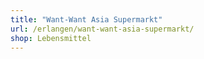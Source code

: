 ```yaml
---
title: "Want-Want Asia Supermarkt"
url: /erlangen/want-want-asia-supermarkt/
shop: Lebensmittel
---
```

